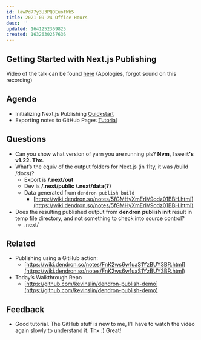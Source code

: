 ```yaml
---
id: lawPd77y3U3PQDEuotWb5
title: 2021-09-24 Office Hours
desc: ''
updated: 1641252369825
created: 1632630257636
---
```


## Getting Started with Next.js Publishing

Video of the talk can be found [here](https://www.youtube.com/watch?v=UfZgSN8w9UM&t=9s) (Apologies, forgot sound on this recording)

## Agenda
- Initializing Next.js Publishing [Quickstart](https://wiki.dendron.so/notes/e5st4LFLtIwwbQmC6JBaF.html)
- Exporting notes to GitHub Pages [Tutorial](https://wiki.dendron.so/notes/yg3EL1x9fEe4NMqxUC3jP.html)

## Questions
* Can you show what version of yarn you are running pls? **Nvm, I see it's v1.22. Thx.**
* What’s the equiv of the output folders for Next.js (in 11ty, it was /build /docs)?
    - Export is **/.next/out**
    - Dev is **/.next/public /.next/data(?)**
    - Data generated from `dendron publish build`
        * [https://wiki.dendron.so/notes/5fGMHyXmErIV9odz01BBH.html](https://wiki.dendron.so/notes/5fGMHyXmErIV9odz01BBH.html)
* Does the resulting published output from **dendron publish init** result in temp file directory, and not something to check into source control?
    - .next/

## Related
* Publishing using a GitHub action:
    - [https://wiki.dendron.so/notes/FnK2ws6w1uaS1YzBUY3BR.html](https://wiki.dendron.so/notes/FnK2ws6w1uaS1YzBUY3BR.html)
* Today’s Walkthrough Repo
    - [https://github.com/kevinslin/dendron-publish-demo](https://github.com/kevinslin/dendron-publish-demo)

## Feedback
* Good tutorial. The GitHub stuff is new to me, I’ll have to watch the video again slowly to understand it. Thx :) Great!
